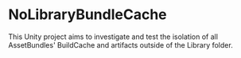 # NoLibraryBundleCache
This Unity project aims to investigate and test the isolation of all AssetBundles' BuildCache and artifacts outside of the Library folder.
